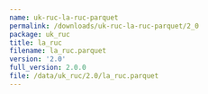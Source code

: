```yaml
---
name: uk-ruc-la-ruc-parquet
permalink: /downloads/uk-ruc-la-ruc-parquet/2_0
package: uk_ruc
title: la_ruc
filename: la_ruc.parquet
version: '2.0'
full_version: 2.0.0
file: /data/uk_ruc/2.0/la_ruc.parquet
---
```

